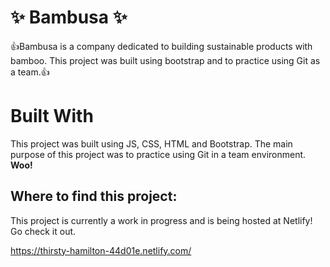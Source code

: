 # ✨ Bambusa ✨

:thumbsup:Bambusa is a company dedicated to building sustainable products with bamboo.
This project was built using bootstrap and to practice using Git as a team.:+1:


# Built With

This project was built using JS, CSS, HTML and Bootstrap. The main purpose of this project was to practice using Git in a team environment.
**Woo!**

## Where to find this project:

This project is currently a work in progress and is being hosted at Netlify! Go check it out.

https://thirsty-hamilton-44d01e.netlify.com/
